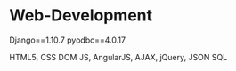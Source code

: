 # Web-Development
Django==1.10.7
pyodbc==4.0.17

HTML5, CSS
DOM
JS, AngularJS, AJAX, jQuery, JSON
SQL
